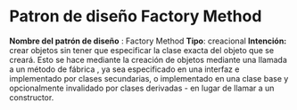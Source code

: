 # Patron de diseño Factory Method

**Nombre del patrón de diseño** : Factory Method
**Tipo**: creacional
**Intención:** crear objetos sin tener que especificar la clase exacta del objeto que se creará. Esto se hace mediante la creación de objetos mediante una llamada a un método de fábrica , ya sea especificado en una interfaz e implementado por clases secundarias, o implementado en una clase base y opcionalmente invalidado por clases derivadas - en lugar de llamar a un constructor.
